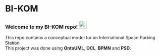 # BI-KOM
### Welcome to my BI-KOM repo! <img src="https://media.giphy.com/media/hvRJCLFzcasrR4ia7z/giphy.gif" width="25px">  
This repo contains a conceptual model for an International Space Parking Station  
This project was done using **OntoUML**, **OCL**, **BPMN** and **PSD**.
